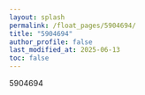 ```yaml
---
layout: splash
permalink: /float_pages/5904694/
title: "5904694"
author_profile: false
last_modified_at: 2025-06-13
toc: false
---
```

 
5904694
